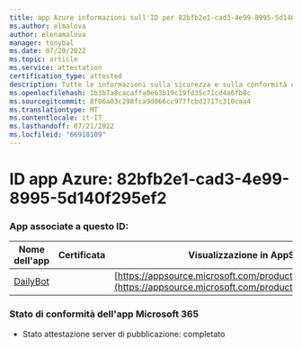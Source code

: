 ```yaml
---
title: app Azure informazioni sull'ID per 82bfb2e1-cad3-4e99-8995-5d140f295ef2
ms.author: elmalova
author: elenamalova
manager: tonybal
ms.date: 07/20/2022
ms.topic: article
ms.service: attestation
certification_type: attested
description: Tutte le informazioni sulla sicurezza e sulla conformità disponibili per 82bfb2e1-cad3-4e99-8995-5d140f295ef2.
ms.openlocfilehash: 1b3b7a8cacaffa0e63b19c19fd35c71cd4a6fb8c
ms.sourcegitcommit: 8f06a03c298fca9d066cc977fcbd2717c310caa4
ms.translationtype: MT
ms.contentlocale: it-IT
ms.lasthandoff: 07/21/2022
ms.locfileid: "66918109"
---
```

# <a name="azure-app-id-82bfb2e1-cad3-4e99-8995-5d140f295ef2"></a>ID app Azure: 82bfb2e1-cad3-4e99-8995-5d140f295ef2


### <a name="apps-associated-with-this-id"></a>App associate a questo ID:
| **Nome dell'app** | **Certificata** | **Visualizzazione in AppSource** |
|--------------|---------------|-----------------------|
| [DailyBot](../forward/WA200001492.md) |  | [https://appsource.microsoft.com/product/office/WA200001492](https://appsource.microsoft.com/product/office/WA200001492) |

### <a name="microsoft-365-app-compliance-status"></a>Stato di conformità dell'app Microsoft 365
- Stato attestazione server di pubblicazione: completato
